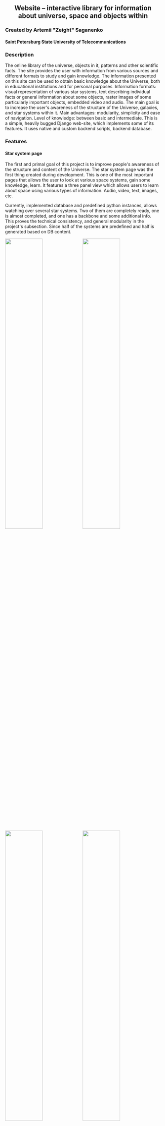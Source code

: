 ## <p align="center"> Website – interactive library for information about universe, space and objects within</p>

### Created by Artemii "Zeight" Saganenko

#### Saint Petersburg State University of Telecommunications

### Description

The online library of the universe, objects in it, patterns and other scientific facts. The site provides the user with information from various sources and different formats to study and gain knowledge. The information presented on this site can be used to obtain basic knowledge about the Universe, both in educational institutions and for personal purposes. Information formats: visual representation of various star systems, text describing individual facts or general information about some objects, raster images of some particularly important objects, embedded video and audio. The main goal is to increase the user's awareness of the structure of the Universe, galaxies, and star systems within it. Main advantages: modularity, simplicity and ease of navigation. Level of knowledge: between basic and intermediate. This is a simple, heavily bugged Django web-site, which implements some of its features. It uses native and custom backend scripts, backend database.

### Features

#### Star system page

The first and primal goal of this project is to improve people's awareness of the structure and content of the Universe. The star system page was the first thing created during development. This is one of the most important pages that allows the user to look at various space systems, gain some knowledge, learn. It features a three panel view which allows users to learn about space using various types of information. Audio, video, text, images, etc.

Currently, implemented database and predefined python instances, allows watching over several star systems. Two of them are completely ready, one is almost completed, and one has a backbone and some additional info. This proves the technical consistency, and general modularity in the project's subsection. Since half of the systems are predefined and half is generated based on DB content.

<img src="https://github.com/zeightOFFICIAL/website-universe-library/assets/50341618/5d14701d-192e-42d5-94dc-5cadad559673" width="49%"></img>
<img src="https://github.com/zeightOFFICIAL/website-universe-library/assets/50341618/7fade4e1-cbe9-482c-b7e3-b5958e73831f" width="49%"></img>
<img src="https://github.com/zeightOFFICIAL/website-universe-library/assets/50341618/5fae56a0-ac07-47b9-8413-d93d8a59498a" width="49%"></img>
<img src="https://github.com/zeightOFFICIAL/website-universe-library/assets/50341618/7e403369-f652-429f-a492-0ad959d77afa" width="49%"></img>

The page is divided into three parts from left to right: the navigation bar, the information bar, and the visual system layout. Each panel provides a convenient way to explore and learn. Three of them combined creates a user-friendly, convenient experience with simple navigation and laconic interface. Which in the end makes it enjoyable and easy to learn about space. The leftmost panel is the navigation panel, which contains three buttons, from top to bottom: open object side panel, open star side panel, return to universe page. The middle panel is information panel, it displays the details about various objects within special frames, using different information types. The rightmost panel, is the visual representation panel, which shows a visual imitation of the system's top-down view.

The objects' sidebar lists the most prominent objects (the ones detailed in DB or predefined instance) in the stellar system. Each name is clickable and will eventually display information about the selected item in the center and right panels. Additionally, when you hover over an object, it will be highlighted in the system layout panel. It utilizes simple JS scripts and forced styles to open/close, hover-highlight, click/show. The star sidebar lists all available star systems (the ones that are listed in DB or is an instance), it allows jumping to other's star system pages. It uses HTML's anchor, href, JS's scripts for hovering animation. Both utilizes server side script that gets information from DB, or instances.

The information panel, is the prime section which displays sets of different frames that hold various facts, texts and so on. The modular way of interpreting information from DB or instances have been implemented, the transformation cycle will be displayed further. Simply speaking, it allows representing different types of information in a specially designed way. Each frame, the container of information is script-generated, depending on columns (in case of DB) or fields (in case of predefined instance), values. So frame is generated and embedded into the HTML with a help of server side scripts. It can store images, texts, titles, sliders, audio, video, tables, based in the way author was intended to display this particular part. HTML, JS scripts and Python scripts are responsible for proper representation. 

The visual representation panel allows users to observe the stellar system from a top-down view. Scaling was not implemented, but timing is partially. Roughly, one day of real time was narrowed down to one second. So 365 days equals 365 seconds. This mostly does not concern moons and other objects with orbiting time less than day. The entire visual representation with animation is generated with a help of server side script which parses for objects, orbit and spin that are described in DB's columns or instance's fields.

<td height="220px"><img src="https://github.com/zeightOFFICIAL/website-universe-library/assets/50341618/3ec8fd11-ef0f-478b-b43d-cf97c37788f4" height="190px"></img>
<td height="220px"><img src="https://github.com/zeightOFFICIAL/website-universe-library/assets/50341618/3f732b81-385a-49e4-8a63-34e780951896" height="190px"></img>
<td height="220px"><img src="https://github.com/zeightOFFICIAL/website-universe-library/assets/50341618/919e996b-61b6-492c-ade3-3ce2f8d8cc04" height="190px"></img>

<table>
<tr>
    <td height="206px"><img src="https://github.com/zeightOFFICIAL/website-universe-library/assets/50341618/f8a6563f-add9-4b67-b1bc-4d80f1a3627b"></img></td>
    <td height="206px"><img src="https://github.com/zeightOFFICIAL/website-universe-library/assets/50341618/ad31080d-8b1c-47a1-9eaa-87aeeddd2257"></img></td>
    <td height="206px"><img src="https://github.com/zeightOFFICIAL/website-universe-library/assets/50341618/e3e00fd2-e91c-4ded-9cd7-14509a8a43b4"></img></td>
    <td height="206px"><img src="https://github.com/zeightOFFICIAL/website-universe-library/assets/50341618/c74ad5b5-5a88-49d9-a23c-af6e4cb33a12"></img></td>
</tr>
</table>

<table>
<tr>
    <td height="189px"><img src="https://github.com/zeightOFFICIAL/website-universe-library/assets/50341618/01134aa0-f82e-41b4-84a6-9ec17804aba5"></img></td>
    <td height="189px"><img src="https://github.com/zeightOFFICIAL/website-universe-library/assets/50341618/7c543244-da08-437b-bb6d-495d4d5be9ce"></img></td>
</tr>
</table>

<table>
<tr>
    <td height="94px"><img src="https://github.com/zeightOFFICIAL/website-universe-library/assets/50341618/0ccb7099-da80-4dc1-81a9-b6931ea722ca"></img></td>
    <td height="94px"><img src="https://github.com/zeightOFFICIAL/website-universe-library/assets/50341618/fd0078cf-efd7-4d03-b506-9599e623ff6c"></img></td>
    <td height="94px"><img src="https://github.com/zeightOFFICIAL/website-universe-library/assets/50341618/1a63907e-22da-4e66-b3c1-1ac1accc5a5c"></img></td>
    <td height="94px"><img src="https://github.com/zeightOFFICIAL/website-universe-library/assets/50341618/003afaf7-c524-4fba-aa4b-fac9f6c95b5d"></img></td>
    <td height="94px"><img src="https://github.com/zeightOFFICIAL/website-universe-library/assets/50341618/63d8282a-10db-40a7-a25b-be230d5e611d"></img></td>
</tr>
</table>

<table>
<tr>
    <td height="390px"><img src="https://github.com/zeightOFFICIAL/website-universe-library/assets/50341618/2d40a8bc-1847-444c-a20e-5c2df9f12e5b"></img></td>
    <td height="390px"><img src="https://github.com/zeightOFFICIAL/website-universe-library/assets/50341618/160789b9-2fce-4f31-aec0-d2741a1cfd1a"></img></td>
    <td></td>
</tr>
</table>

Descending order

* HTML5
* CSS3
* JavaScript
* Python3
* Django
* SQLite
* GitHub

### Technologies

* Visual Studio Code (https://code.visualstudio.com/)
* SQLiteStudio (https://sqlitestudio.pl/)
* DBeaver (https://dbeaver.io/)
* Draw.io (https://app.diagrams.net/)
* Mozilla (https://www.mozilla.org/)

### Launch conditions
Follow standard procedures. Don't forget to add .env, which must contain SECRET_KEY, to makemigrations/migrate, to manage your own DB (template is provided). Please note that this website does not contain any configurations and/or content for deployment. Use your own techniques for efficient deployment.

### Packages list

* Django
* Django-compressor
* Django-libsass

### Development notes

#### System types UML

<img src="https://github.com/zeightOFFICIAL/website-universe-library/assets/50341618/81c3904b-4e25-4856-a63d-9668cf89aa1c" width="100%"></img>

#### Systems ERD

<img src="https://github.com/zeightOFFICIAL/website-universe-library/assets/50341618/45db7b66-fe53-476a-a432-f241632dbf30" width="100%"></img>

### System transform diagram

<img src="https://github.com/zeightOFFICIAL/website-universe-library/assets/50341618/a64d5406-755d-49b1-bb0d-a23b50541ac2" width="100%"></img>

#### Calculus ERD

#### Articles ERD

#### Deployment notes
No deployment is configured or implemented. Use your own techniques for efficient deployment.

#### Deploy stack
No deployment is configured or implemented. Use the technologies of your choice for deployment. Please note that Django works with WSGI/ASGI, which must be implemented on the web server.

### Copyrights

1. Program license: MIT License, conditions listed in LICENSE (https://github.com/zeightOFFICIAL/website-universe-library/blob/master/LICENSE)
2. Font <i>Ostrovsky</i> belongs to its rightful owner. Sasha Pavljenko. (Distribution: https://fonts-online.ru/fonts/ostrovsky)
3. Font <i>Earthorbiter</i> belongs to its rightful owner. Iconian Fonts and Daniel Zadorozny. (Original source: http://www.iconian.com and it's distribution mirror: https://fonts-online.ru/fonts/earth-orbiter)
4. Font <i>Vanadine</i> belongs to its rightful owner. Axel Lymphos. (Original source: https://www.dafont.com/vanadine.font and mirror: https://fonts-online.ru/fonts/vanadine)
5. Font <i>Alienleague</i> belongs to its rightful owner. Iconian Fonts and Daniel Zadorozny. (Original source: http://www.iconian.com and mirror: https://fonts-online.ru/fonts/alien-league)
6. CodePen <i>Solar System Pure CSS by Shaahin Hosseini</i> (dist at: https://codepen.io/Falcon9901/pen/pbpzdG) used as inspiration and concept
7. CodePen <i>Solar System Animation by Vivian Zhang</i> (dist at: https://codepen.io/taiwei426/pen/azObRN) used as inspiration and concept
8. Library <i>SwiperJS</i> belongs to it's contributors, and distributed under MIT License (https://github.com/nolimits4web/swiper, https://swiperjs.com/)
9. Part of images used are distributed separetely, and either NASA's national heritage, open source, or, if any, are distributed under non-commercial base. If images are served by another websites, they belong to the rightful owners of the sites' content. In any case, contributor of this repo is not in position of ownerships for any of represented images. Please inform me via any means possible if displayed (stored, ref'ed, linked) image violates your rights.
